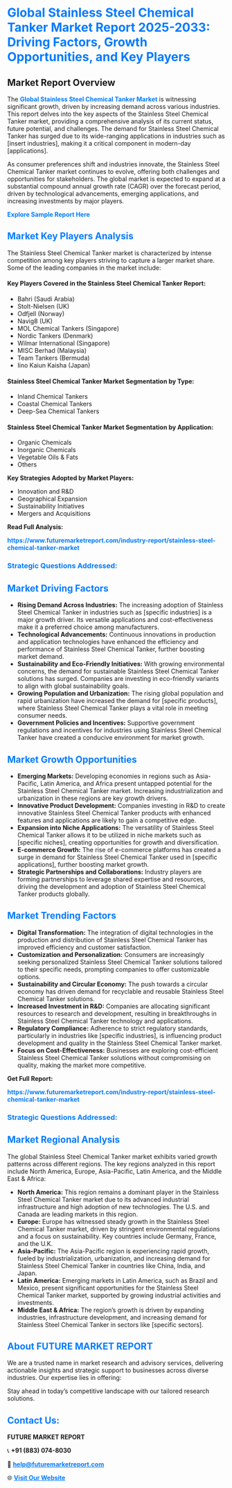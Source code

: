 <h1 style="color: #007BFF;">Global Stainless Steel Chemical Tanker Market Report 2025-2033: Driving Factors, Growth Opportunities, and Key Players</h1>

<section id="overview">
<h2>Market Report Overview</h2>
<p>The <a href="https://www.futuremarketreport.com/industry-report/stainless-steel-chemical-tanker-market" style="color: #007BFF; text-decoration: none;"><strong>Global Stainless Steel Chemical Tanker Market</strong></a> is witnessing significant growth, driven by increasing demand across various industries. This report delves into the key aspects of the Stainless Steel Chemical Tanker market, providing a comprehensive analysis of its current status, future potential, and challenges. The demand for Stainless Steel Chemical Tanker has surged due to its wide-ranging applications in industries such as [insert industries], making it a critical component in modern-day [applications].</p>
<p>As consumer preferences shift and industries innovate, the Stainless Steel Chemical Tanker market continues to evolve, offering both challenges and opportunities for stakeholders. The global market is expected to expand at a substantial compound annual growth rate (CAGR) over the forecast period, driven by technological advancements, emerging applications, and increasing investments by major players.</p>
</section>

<section id="overview">
<p><a href="https://www.futuremarketreport.com/request-sample/reportId=53130" style="color: #007BFF; text-decoration: none;"><strong>Explore Sample Report Here</strong></a></p>
</section>

<section id="key-players">
<h2 style="color: #007BFF;">Market Key Players Analysis</h2>
<p>The Stainless Steel Chemical Tanker market is characterized by intense competition among key players striving to capture a larger market share. Some of the leading companies in the market include:</p>
<h4>Key Players Covered in the Stainless Steel Chemical Tanker Report:</h4>
<ul><li>Bahri (Saudi Arabia)</li><li>Stolt-Nielsen (UK)</li><li>Odfjell (Norway)</li><li>Navig8 (UK)</li><li>MOL Chemical Tankers (Singapore)</li><li>Nordic Tankers (Denmark)</li><li>Wilmar International (Singapore)</li><li>MISC Berhad (Malaysia)</li><li>Team Tankers (Bermuda)</li><li>Iino Kaiun Kaisha (Japan)</li></ul>
<h4>Stainless Steel Chemical Tanker Market Segmentation by Type:</h4>
<ul><li>Inland Chemical Tankers</li><li>Coastal Chemical Tankers</li><li>Deep-Sea Chemical Tankers</li></ul>

<h4>Stainless Steel Chemical Tanker Market Segmentation by Application:</h4>
<ul><li>Organic Chemicals</li><li>Inorganic Chemicals</li><li>Vegetable Oils &amp; Fats</li><li>Others</li></ul>
<p><strong>Key Strategies Adopted by Market Players:</strong></p>
<ul>
<li>Innovation and R&D</li>
<li>Geographical Expansion</li>
<li>Sustainability Initiatives</li>
<li>Mergers and Acquisitions</li>
</ul>
</section>

<section>
<p><strong>Read Full Analysis: </strong></p><a href="https://www.futuremarketreport.com/industry-report/stainless-steel-chemical-tanker-market" style="color: #007BFF; text-decoration: none;"><strong>https://www.futuremarketreport.com/industry-report/stainless-steel-chemical-tanker-market</strong></a>
<h3 style="color: #007BFF;">Strategic Questions Addressed:</h3>
</section>

<section id="driving-factors">
<h2 style="color: #007BFF;">Market Driving Factors</h2>
<ul>
<li><strong>Rising Demand Across Industries:</strong> The increasing adoption of Stainless Steel Chemical Tanker in industries such as [specific industries] is a major growth driver. Its versatile applications and cost-effectiveness make it a preferred choice among manufacturers.</li>
<li><strong>Technological Advancements:</strong> Continuous innovations in production and application technologies have enhanced the efficiency and performance of Stainless Steel Chemical Tanker, further boosting market demand.</li>
<li><strong>Sustainability and Eco-Friendly Initiatives:</strong> With growing environmental concerns, the demand for sustainable Stainless Steel Chemical Tanker solutions has surged. Companies are investing in eco-friendly variants to align with global sustainability goals.</li>
<li><strong>Growing Population and Urbanization:</strong> The rising global population and rapid urbanization have increased the demand for [specific products], where Stainless Steel Chemical Tanker plays a vital role in meeting consumer needs.</li>
<li><strong>Government Policies and Incentives:</strong> Supportive government regulations and incentives for industries using Stainless Steel Chemical Tanker have created a conducive environment for market growth.</li>
</ul>
</section>

<section id="growth-opportunities">
<h2 style="color: #007BFF;">Market Growth Opportunities</h2>
<ul>
<li><strong>Emerging Markets:</strong> Developing economies in regions such as Asia-Pacific, Latin America, and Africa present untapped potential for the Stainless Steel Chemical Tanker market. Increasing industrialization and urbanization in these regions are key growth drivers.</li>
<li><strong>Innovative Product Development:</strong> Companies investing in R&D to create innovative Stainless Steel Chemical Tanker products with enhanced features and applications are likely to gain a competitive edge.</li>
<li><strong>Expansion into Niche Applications:</strong> The versatility of Stainless Steel Chemical Tanker allows it to be utilized in niche markets such as [specific niches], creating opportunities for growth and diversification.</li>
<li><strong>E-commerce Growth:</strong> The rise of e-commerce platforms has created a surge in demand for Stainless Steel Chemical Tanker used in [specific applications], further boosting market growth.</li>
<li><strong>Strategic Partnerships and Collaborations:</strong> Industry players are forming partnerships to leverage shared expertise and resources, driving the development and adoption of Stainless Steel Chemical Tanker products globally.</li>
</ul>
</section>

<section id="trending-factors">
<h2 style="color: #007BFF;">Market Trending Factors</h2>
<ul>
<li><strong>Digital Transformation:</strong> The integration of digital technologies in the production and distribution of Stainless Steel Chemical Tanker has improved efficiency and customer satisfaction.</li>
<li><strong>Customization and Personalization:</strong> Consumers are increasingly seeking personalized Stainless Steel Chemical Tanker solutions tailored to their specific needs, prompting companies to offer customizable options.</li>
<li><strong>Sustainability and Circular Economy:</strong> The push towards a circular economy has driven demand for recyclable and reusable Stainless Steel Chemical Tanker solutions.</li>
<li><strong>Increased Investment in R&D:</strong> Companies are allocating significant resources to research and development, resulting in breakthroughs in Stainless Steel Chemical Tanker technology and applications.</li>
<li><strong>Regulatory Compliance:</strong> Adherence to strict regulatory standards, particularly in industries like [specific industries], is influencing product development and quality in the Stainless Steel Chemical Tanker market.</li>
<li><strong>Focus on Cost-Effectiveness:</strong> Businesses are exploring cost-efficient Stainless Steel Chemical Tanker solutions without compromising on quality, making the market more competitive.</li>
</ul>
</section>

<section>
<p><strong>Get Full Report: </strong></p><a href="https://www.futuremarketreport.com/industry-report/stainless-steel-chemical-tanker-market" style="color: #007BFF; text-decoration: none;"><strong>https://www.futuremarketreport.com/industry-report/stainless-steel-chemical-tanker-market</strong></a>
<h3 style="color: #007BFF;">Strategic Questions Addressed:</h3>
</section>


<section id="regional-analysis">
<h2 style="color: #007BFF;">Market Regional Analysis</h2>
<p>The global Stainless Steel Chemical Tanker market exhibits varied growth patterns across different regions. The key regions analyzed in this report include North America, Europe, Asia-Pacific, Latin America, and the Middle East & Africa:</p>
<ul>
<li><strong>North America:</strong> This region remains a dominant player in the Stainless Steel Chemical Tanker market due to its advanced industrial infrastructure and high adoption of new technologies. The U.S. and Canada are leading markets in this region.</li>
<li><strong>Europe:</strong> Europe has witnessed steady growth in the Stainless Steel Chemical Tanker market, driven by stringent environmental regulations and a focus on sustainability. Key countries include Germany, France, and the U.K.</li>
<li><strong>Asia-Pacific:</strong> The Asia-Pacific region is experiencing rapid growth, fueled by industrialization, urbanization, and increasing demand for Stainless Steel Chemical Tanker in countries like China, India, and Japan.</li>
<li><strong>Latin America:</strong> Emerging markets in Latin America, such as Brazil and Mexico, present significant opportunities for the Stainless Steel Chemical Tanker market, supported by growing industrial activities and investments.</li>
<li><strong>Middle East & Africa:</strong> The region’s growth is driven by expanding industries, infrastructure development, and increasing demand for Stainless Steel Chemical Tanker in sectors like [specific sectors].</li>
</ul>
</section>

<footer>
<h2 style="color: #007BFF;">About FUTURE MARKET REPORT</h2>
<p>We are a trusted name in market research and advisory services, delivering actionable insights and strategic support to businesses across diverse industries. Our expertise lies in offering:</p>

<p>Stay ahead in today’s competitive landscape with our tailored research solutions.</p>

<h2 style="color: #007BFF;">Contact Us:</h2>
<p><strong>FUTURE MARKET REPORT</strong></p>
<p>📞 <strong>+91 (883) 074-8030</strong></p>
<p>📧 <strong><a href="mailto:help@futuremarketreport.com" style="color: #007BFF;">help@futuremarketreport.com</a></strong></p>
<p>🌐 <strong><a href="https://www.futuremarketreport.com/" style="color: #007BFF;">Visit Our Website</a></strong></p>
</footer>